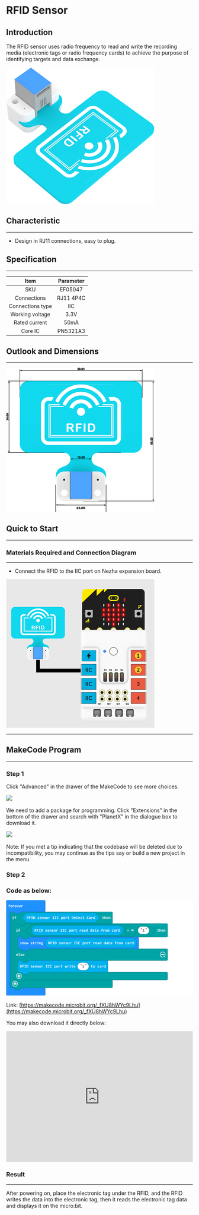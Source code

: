 # RFID Sensor

## Introduction
The RFID sensor uses radio frequency to read and write the recording media (electronic tags or radio frequency cards) to achieve the purpose of identifying targets and data exchange.

![](./images/05047_01.png)

## Characteristic
---
- Design in RJ11 connections, easy to plug.
## Specification
---

Item | Parameter 
:-: | :-: 
SKU|EF05047
Connections|RJ11 4P4C
Connections type|IIC
Working voltage|3.3V
Rated current|50mA
Core IC|PN5321A3






## Outlook and Dimensions 
---


![](./images/05047_02.png)


## Quick to Start
---

### Materials Required and Connection Diagram
---

- Connect the RFID  to the IIC port on Nezha expansion board. 


![](./images/05047_03.png)

---


## MakeCode Program
---

### Step 1
Click "Advanced" in the drawer of the MakeCode to see more choices.

![](./_image/05001_04.png)

We need to add a package for programming. Click "Extensions" in the bottom of the drawer and search with "PlanetX" in the dialogue box to download it. 

![](./_image/05001_05.png)

Note: If you met a tip indicating that the codebase will be deleted due to incompatibility, you may continue as the tips say or build a new project in the menu. 
### Step 2
### Code as below:


![](./images/05047_06.png)


Link: [https://makecode.microbit.org/_fXU8hWYc9Lhu](https://makecode.microbit.org/_fXU8hWYc9Lhu)

You may also download it directly below:

<div style="position:relative;height:0;padding-bottom:70%;overflow:hidden;"><iframe style="position:absolute;top:0;left:0;width:100%;height:100%;" src="https://makecode.microbit.org/#pub:_fXU8hWYc9Lhu" frameborder="0" sandbox="allow-popups allow-forms allow-scripts allow-same-origin"></iframe></div>  

### Result
---
After powering on, place the electronic tag under the RFID, and the RFID writes the data into the electronic tag, then it reads the electronic tag data and displays it on the micro:bit.

